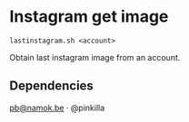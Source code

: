 # Instagram get image

    lastinstagram.sh <account> 

Obtain last instagram image from an account. 

## Dependencies


<pb@namok.be> · @pinkilla
